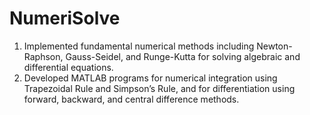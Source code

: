 # NumeriSolve
1. Implemented fundamental numerical methods including Newton-Raphson, Gauss-Seidel, and Runge-Kutta for solving  algebraic and differential equations.
2.  Developed MATLAB programs for numerical integration using Trapezoidal Rule and Simpson’s Rule, and for  differentiation using forward, backward, and central difference methods.
